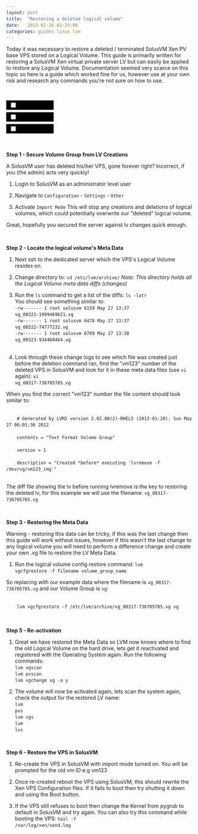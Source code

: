 ```yaml
---
layout: post
title:  "Restoring a deleted logical volume"
date:   2013-02-16 02:35:06
categories: guides linux lvm
---
```


Today it was necessary to restore a deleted / terminated SolusVM Xen PV base VPS stored on a Logical Volume. 
This guide is primarlly written for restoring a SolusVM Xen virtual private server LV but can easily be applied to restore any Logical Volume.
Documentation seemed very scarce on this topic so here is a guide which worked fine for us, however use at your own risk and research any commands you're not sure on how to use.

<br>

![Server Logo](/img/server.png) 

<br>

**Step 1 - Secure Volume Group from LV Creations**

A SolusVM user has deleted his/her VPS, gone forever right? Incorrect, if you (the admin) acts very quickly!

1. Login to SolusVM as an administrator level user

2. Navigate to <code>Configuration</code> - <code>Settings</code> - <code>Other</code>

3. Activate <code>Import Mode</code>
This will stop any creations and deletions of logical volumes, which could potentially overwrite our "deleted" logical volume.

Great, hopefully you secured the server against lv changes quick enough.

<br>

**Step 2 - Locate the logical volume's Meta Data**

1. Next ssh to the dedicated server which the VPS's Logical Volume resides on.<br>

2. Change directory to: <code>cd /etc/lvm/archive/</code> *Note: This directory holds all the Logical Volume meta data diffs (changes)*

3. Run the <code>ls</code> command to get a list of the diffs: <code>ls -latr</code><br>You should see something similar to:<br><code>-rw------- 1 root solusvm 6159 May 27 13:37 vg_00321-1999469621.vg<br>-rw------- 1 root solusvm 6478 May 27 13:37 vg_00322-74777232.vg<br>-rw------- 1 root solusvm 6789 May 27 13:38 vg_00323-934468464.vg</code><br><br>

4. Look through these change logs to see which file was created just before the deletion command ran, 
   find the "vm123" number of the deleted VPS in SolusVM and look for it in these meta data files (use <code>vi</code> again): <code>vi vg_00317-736705785.vg</code><br>

When you find the correct "vm123" number the file content should look similar to:<br>

<code>
    # Generated by LVM2 version 2.02.88(2)-RHEL5 (2012-01-20): Sun May 27 06:01:36 2012<br>
    contents = "Text Format Volume Group"<br>
    version = 1<br>
    description = "Created *before* executing 'lvremove -f /dev/vg/vm123_img'"<br>
</code>


The diff file showing the lv before running lvremove is the key to restoring the deleted lv, for this example we will use the filename: <code>vg_00317-736705785.vg</code>

<br>

**Step 3 - Restoring the Meta Data**

Warning - restoring this data can be tricky, if this was the last change then this guide will work without issues, however if this wasn't the last change to any logical volume you will need to perform a difference change and create your own .vg file to restore the LV Meta Data.<br>

1. Run the logical volume config restore command: <code>lvm vgcfgrestore -f filename volume_group_name</code>

So replacing with our example data where the filename is <code>vg_00317-736705785.vg</code> and our Volume Group is <code>vg</code>:<br>

<code>
    lvm vgcfgrestore -f /etc/lvm/archive/vg_00317-736705785.vg vg<br>
</code>

<br>

**Step 5 - Re-activation**

1. Great we have restored the Meta Data so LVM now knows where to find the old Logical Volume on the hard drive, lets get it reactivated and registered with the Operating System again. Run the following commands:<br>
<code>lvm vgscan</code><br>
<code>lvm pvscan</code><br>
<code>lvm vgchange vg -a y</code><br>

2. The volume will now be activated again, lets scan the system again, check the output for the restored LV name:<br>
<code>lvm pvs</code><br>
<code>lvm vgs</code><br>
<code>lvm lvs</code><br>                                                            

<br>

**Step 6 - Restore the VPS in SolusVM**

1. Re-create the VPS in SolusVM with import mode turned on. You will be prompted for the old vm ID e.g vm123

2. Once re-created reboot the VPS using SolusVM, this should rewrite the Xen VPS Configuration files. If it fails to boot then try shutting it down and using the Boot button.

3. If the VPS still refuses to boot then change the Kernel from pygrub to default in SolusVM and try again. You can also try this command while booting the VPS: <code>tail -f /var/log/xen/xend.log</code>

